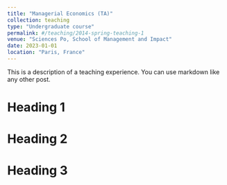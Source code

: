 ```yaml
---
title: "Managerial Economics (TA)"
collection: teaching
type: "Undergraduate course"
permalink: #/teaching/2014-spring-teaching-1
venue: "Sciences Po, School of Management and Impact"
date: 2023-01-01
location: "Paris, France"
---
```


This is a description of a teaching experience. You can use markdown like any other post.

Heading 1
======

Heading 2
======

Heading 3
======